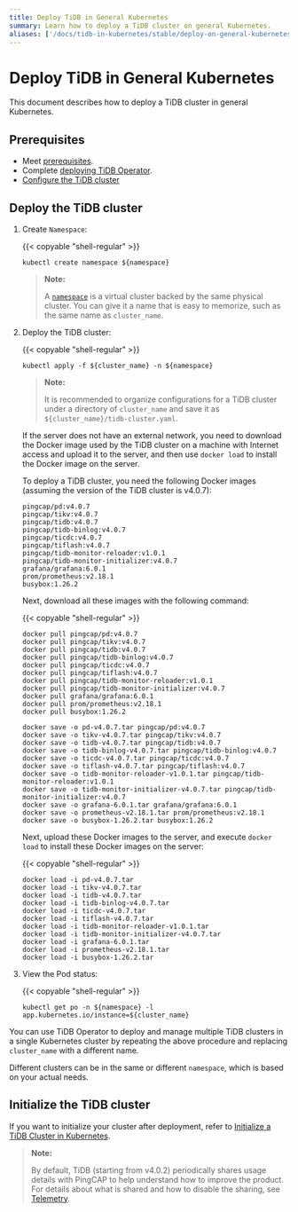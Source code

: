 ```yaml
---
title: Deploy TiDB in General Kubernetes
summary: Learn how to deploy a TiDB cluster on general Kubernetes.
aliases: ['/docs/tidb-in-kubernetes/stable/deploy-on-general-kubernetes/','/docs/tidb-in-kubernetes/v1.1/deploy-on-general-kubernetes/','/docs/dev/how-to/deploy/orchestrated/kubernetes/']
---
```


# Deploy TiDB in General Kubernetes

This document describes how to deploy a TiDB cluster in general Kubernetes.

## Prerequisites

- Meet [prerequisites](prerequisites.md).
- Complete [deploying TiDB Operator](deploy-tidb-operator.md).
- [Configure the TiDB cluster](configure-a-tidb-cluster.md)

## Deploy the TiDB cluster

1. Create `Namespace`:

    {{< copyable "shell-regular" >}}

    ``` shell
    kubectl create namespace ${namespace}
    ```

    > **Note:**
    >
    > A [`namespace`](https://kubernetes.io/docs/concepts/overview/working-with-objects/namespaces/) is a virtual cluster backed by the same physical cluster. You can give it a name that is easy to memorize, such as the same name as `cluster_name`.

2. Deploy the TiDB cluster:

    {{< copyable "shell-regular" >}}

    ``` shell
    kubectl apply -f ${cluster_name} -n ${namespace}
    ```

    > **Note:**
    >
    > It is recommended to organize configurations for a TiDB cluster under a directory of `cluster_name` and save it as `${cluster_name}/tidb-cluster.yaml`.

    If the server does not have an external network, you need to download the Docker image used by the TiDB cluster on a machine with Internet access and upload it to the server, and then use `docker load` to install the Docker image on the server.

    To deploy a TiDB cluster, you need the following Docker images (assuming the version of the TiDB cluster is v4.0.7):

    ```shell
    pingcap/pd:v4.0.7
    pingcap/tikv:v4.0.7
    pingcap/tidb:v4.0.7
    pingcap/tidb-binlog:v4.0.7
    pingcap/ticdc:v4.0.7
    pingcap/tiflash:v4.0.7
    pingcap/tidb-monitor-reloader:v1.0.1
    pingcap/tidb-monitor-initializer:v4.0.7
    grafana/grafana:6.0.1
    prom/prometheus:v2.18.1
    busybox:1.26.2
    ```

    Next, download all these images with the following command:

    {{< copyable "shell-regular" >}}

    ```shell
    docker pull pingcap/pd:v4.0.7
    docker pull pingcap/tikv:v4.0.7
    docker pull pingcap/tidb:v4.0.7
    docker pull pingcap/tidb-binlog:v4.0.7
    docker pull pingcap/ticdc:v4.0.7
    docker pull pingcap/tiflash:v4.0.7
    docker pull pingcap/tidb-monitor-reloader:v1.0.1
    docker pull pingcap/tidb-monitor-initializer:v4.0.7
    docker pull grafana/grafana:6.0.1
    docker pull prom/prometheus:v2.18.1
    docker pull busybox:1.26.2

    docker save -o pd-v4.0.7.tar pingcap/pd:v4.0.7
    docker save -o tikv-v4.0.7.tar pingcap/tikv:v4.0.7
    docker save -o tidb-v4.0.7.tar pingcap/tidb:v4.0.7
    docker save -o tidb-binlog-v4.0.7.tar pingcap/tidb-binlog:v4.0.7
    docker save -o ticdc-v4.0.7.tar pingcap/ticdc:v4.0.7
    docker save -o tiflash-v4.0.7.tar pingcap/tiflash:v4.0.7
    docker save -o tidb-monitor-reloader-v1.0.1.tar pingcap/tidb-monitor-reloader:v1.0.1
    docker save -o tidb-monitor-initializer-v4.0.7.tar pingcap/tidb-monitor-initializer:v4.0.7
    docker save -o grafana-6.0.1.tar grafana/grafana:6.0.1
    docker save -o prometheus-v2.18.1.tar prom/prometheus:v2.18.1
    docker save -o busybox-1.26.2.tar busybox:1.26.2
    ```

    Next, upload these Docker images to the server, and execute `docker load` to install these Docker images on the server:

    {{< copyable "shell-regular" >}}

    ```shell
    docker load -i pd-v4.0.7.tar
    docker load -i tikv-v4.0.7.tar
    docker load -i tidb-v4.0.7.tar
    docker load -i tidb-binlog-v4.0.7.tar
    docker load -i ticdc-v4.0.7.tar
    docker load -i tiflash-v4.0.7.tar
    docker load -i tidb-monitor-reloader-v1.0.1.tar
    docker load -i tidb-monitor-initializer-v4.0.7.tar
    docker load -i grafana-6.0.1.tar
    docker load -i prometheus-v2.18.1.tar
    docker load -i busybox-1.26.2.tar
    ```

3. View the Pod status:

    {{< copyable "shell-regular" >}}

    ``` shell
    kubectl get po -n ${namespace} -l app.kubernetes.io/instance=${cluster_name}
    ```

You can use TiDB Operator to deploy and manage multiple TiDB clusters in a single Kubernetes cluster by repeating the above procedure and replacing `cluster_name` with a different name.

Different clusters can be in the same or different `namespace`, which is based on your actual needs.

## Initialize the TiDB cluster

If you want to initialize your cluster after deployment, refer to [Initialize a TiDB Cluster in Kubernetes](initialize-a-cluster.md).

> **Note:**
>
> By default, TiDB (starting from v4.0.2) periodically shares usage details with PingCAP to help understand how to improve the product. For details about what is shared and how to disable the sharing, see [Telemetry](https://docs.pingcap.com/tidb/stable/telemetry).
